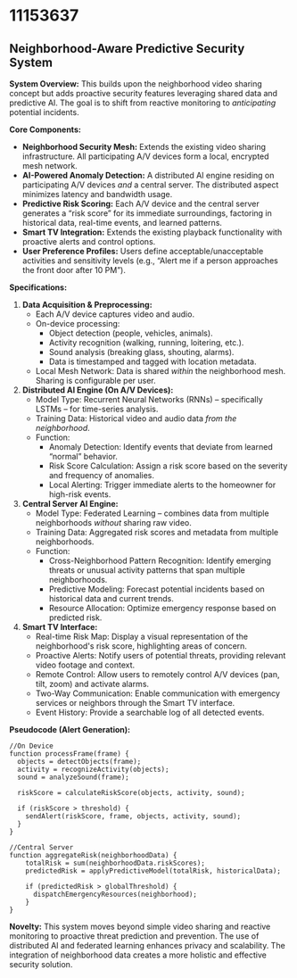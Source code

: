 # 11153637

## Neighborhood-Aware Predictive Security System

**System Overview:** This builds upon the neighborhood video sharing concept but adds proactive security features leveraging shared data and predictive AI. The goal is to shift from reactive monitoring to *anticipating* potential incidents.

**Core Components:**

*   **Neighborhood Security Mesh:** Extends the existing video sharing infrastructure. All participating A/V devices form a local, encrypted mesh network.
*   **AI-Powered Anomaly Detection:** A distributed AI engine residing on participating A/V devices *and* a central server.  The distributed aspect minimizes latency and bandwidth usage.
*   **Predictive Risk Scoring:**  Each A/V device and the central server generates a “risk score” for its immediate surroundings, factoring in historical data, real-time events, and learned patterns.
*   **Smart TV Integration:** Extends the existing playback functionality with proactive alerts and control options.
*   **User Preference Profiles:** Users define acceptable/unacceptable activities and sensitivity levels (e.g., “Alert me if a person approaches the front door after 10 PM”).

**Specifications:**

1.  **Data Acquisition & Preprocessing:**
    *   Each A/V device captures video and audio.
    *   On-device processing:
        *   Object detection (people, vehicles, animals).
        *   Activity recognition (walking, running, loitering, etc.).
        *   Sound analysis (breaking glass, shouting, alarms).
        *   Data is timestamped and tagged with location metadata.
    *   Local Mesh Network: Data is shared *within* the neighborhood mesh.  Sharing is configurable per user.
2.  **Distributed AI Engine (On A/V Devices):**
    *   Model Type:  Recurrent Neural Networks (RNNs) – specifically LSTMs – for time-series analysis.
    *   Training Data:  Historical video and audio data *from the neighborhood*.
    *   Function:
        *   Anomaly Detection: Identify events that deviate from learned “normal” behavior.
        *   Risk Score Calculation: Assign a risk score based on the severity and frequency of anomalies.
        *   Local Alerting:  Trigger immediate alerts to the homeowner for high-risk events.
3.  **Central Server AI Engine:**
    *   Model Type:  Federated Learning – combines data from multiple neighborhoods *without* sharing raw video.
    *   Training Data:  Aggregated risk scores and metadata from multiple neighborhoods.
    *   Function:
        *   Cross-Neighborhood Pattern Recognition: Identify emerging threats or unusual activity patterns that span multiple neighborhoods.
        *   Predictive Modeling: Forecast potential incidents based on historical data and current trends.
        *   Resource Allocation:  Optimize emergency response based on predicted risk.
4.  **Smart TV Interface:**
    *   Real-time Risk Map: Display a visual representation of the neighborhood's risk score, highlighting areas of concern.
    *   Proactive Alerts: Notify users of potential threats, providing relevant video footage and context.
    *   Remote Control: Allow users to remotely control A/V devices (pan, tilt, zoom) and activate alarms.
    *   Two-Way Communication: Enable communication with emergency services or neighbors through the Smart TV interface.
    *   Event History:  Provide a searchable log of all detected events.

**Pseudocode (Alert Generation):**

```
//On Device
function processFrame(frame) {
  objects = detectObjects(frame);
  activity = recognizeActivity(objects);
  sound = analyzeSound(frame);

  riskScore = calculateRiskScore(objects, activity, sound);

  if (riskScore > threshold) {
    sendAlert(riskScore, frame, objects, activity, sound);
  }
}

//Central Server
function aggregateRisk(neighborhoodData) {
    totalRisk = sum(neighborhoodData.riskScores);
    predictedRisk = applyPredictiveModel(totalRisk, historicalData);

    if (predictedRisk > globalThreshold) {
      dispatchEmergencyResources(neighborhood);
    }
}
```

**Novelty:**  This system moves beyond simple video sharing and reactive monitoring to proactive threat prediction and prevention.  The use of distributed AI and federated learning enhances privacy and scalability. The integration of neighborhood data creates a more holistic and effective security solution.